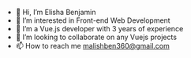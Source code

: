 - 👋 Hi, I’m Elisha Benjamin
- 👀 I’m interested in Front-end Web Development
- 🌱 I’m a Vue.js developer with 3 years of experience
- 💞️ I’m looking to collaborate on any Vuejs projects
- 📫 How to reach me malishben360@gmail.com

<!---
malishben360/malishben360 is a ✨ special ✨ repository because its `README.md` (this file) appears on your GitHub profile.
You can click the Preview link to take a look at your changes.
--->
